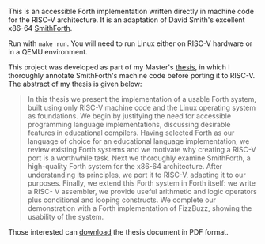 This is an accessible Forth implementation written directly in machine
code for the RISC-V architecture.  It is an adaptation of David
Smith's excellent x86-64 [SmithForth](https://dacvs.neocities.org/SF/).

Run with `make run`.  You will need to run Linux either on RISC-V
hardware or in a QEMU environment.

This project was developed as part of my Master's [thesis](https://github.com/AndreiDuma/SmithForth_RISC-V/releases/download/v0.1/From_x86-64_Forth_to_RISC-V.pdf), in
which I thoroughly annotate SmithForth's machine code before porting
it to RISC-V.  The abstract of my thesis is given below:

> In this thesis we present the implementation of a usable Forth
> system, built using only RISC-V machine code and the Linux operating
> system as foundations. We begin by justifying the need for
> accessible programming language implementations, discussing
> desirable features in educational compilers. Having selected Forth
> as our language of choice for an educational language
> implementation, we review existing Forth systems and we motivate why
> creating a RISC-V port is a worthwhile task. Next we thoroughly
> examine SmithForth, a high-quality Forth system for the x86-64
> architecture. After understanding its principles, we port it to
> RISC-V, adapting it to our purposes. Finally, we extend this Forth
> system in Forth itself: we write a RISC- V assembler, we provide
> useful arithmetic and logic operators plus conditional and looping
> constructs. We complete our demonstration with a Forth
> implementation of FizzBuzz, showing the usability of the system.

Those interested can [download](https://github.com/AndreiDuma/SmithForth_RISC-V/releases/download/v0.1/From_x86-64_Forth_to_RISC-V.pdf) the thesis document in PDF format.
